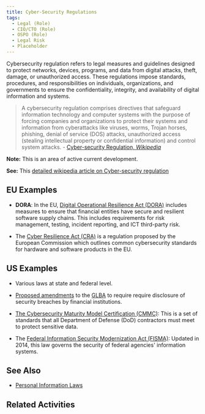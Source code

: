```yaml
---
title: Cyber-Security Regulations
tags: 
  - Legal (Role)
  - CIO/CTO (Role)
  - OSPO (Role)
  - Legal Risk
  - Placeholder
---
```


<BoxOut title="Cyber-Security" image="/img/bok/regs/security.png">

Cybersecurity regulation refers to legal measures and guidelines designed to protect networks, devices, programs, and data from digital attacks, theft, damage, or unauthorized access. These regulations impose standards, procedures, and responsibilities on individuals, organizations, and governments to ensure the confidentiality, integrity, and availability of digital information and systems.

> A cybersecurity regulation comprises directives that safeguard information technology and computer systems with the purpose of forcing companies and organizations to protect their systems and information from cyberattacks like viruses, worms, Trojan horses, phishing, denial of service (DOS) attacks, unauthorized access (stealing intellectual property or confidential information) and control system attacks. - [Cyber-security Regulation, _Wikipedia_](https://en.wikipedia.org/wiki/Cyber-security_regulation)

**Note:** This is an area of active current development.

**See:** This [detailed wikipedia article on Cyber-security regulation](https://en.wikipedia.org/wiki/Cyber-security_regulation)

</BoxOut>

## EU Examples

 - **DORA**:  In the EU, [Digital Operational Resilience Act (DORA)](https://www.consilium.europa.eu/en/press/press-releases/2022/05/11/digital-finance-provisional-agreement-reached-on-dora/) includes measures to ensure that financial entities have secure and resilient software supply chains. This includes requirements for risk management, testing, incident reporting, and ICT third-party risk.

 - The [Cyber Resilience Act (CRA)](https://en.wikipedia.org/wiki/Cyber_Resilience_Act) is a regulation proposed by the European Commission which outlines common cybersecurity standards for hardware and software products in the EU.

## US Examples

- Various laws at state and federal level.

- [Proposed amendments](https://en.wikipedia.org/wiki/Cyber-security_regulation) to the [GLBA](PI#GLBA) to require require disclosure of security breaches by financial institutions.

- [The Cybersecurity Maturity Model Certification (CMMC)](https://en.wikipedia.org/wiki/Cybersecurity_Maturity_Model_Certification): This is a set of standards that all Department of Defense (DoD) contractors must meet to protect sensitive data.

- The [Federal Information Security Modernization Act (FISMA)](https://www.cisa.gov/topics/cyber-threats-and-advisories/federal-information-security-modernization-act): Updated in 2014, this law governs the security of federal agencies' information systems.
 
## See Also

 - [Personal Information Laws](PI) 
 
## Related Activities

<BokTagList tag="Cyber-Security Regulation" filter="Activities" />
 